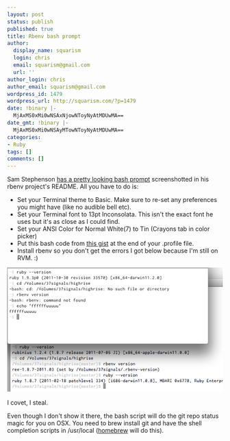 ```yaml
---
layout: post
status: publish
published: true
title: Rbenv bash prompt
author:
  display_name: squarism
  login: chris
  email: squarism@gmail.com
  url: ''
author_login: chris
author_email: squarism@gmail.com
wordpress_id: 1479
wordpress_url: http://squarism.com/?p=1479
date: !binary |-
  MjAxMS0xMi0wNSAxNjowNToyNyAtMDUwMA==
date_gmt: !binary |-
  MjAxMS0xMi0wNSAyMTowNToyNyAtMDUwMA==
categories:
- Ruby
tags: []
comments: []
---
```

Sam Stephenson [has a pretty looking bash prompt](https://github.com/sstephenson/rbenv) screenshotted in his rbenv project's README.  All you have to do is:

*   Set your Terminal theme to Basic.  Make sure to re-set any preferences you might have (like no audible bell etc).
*   Set your Terminal font to 13pt Inconsolata.  This isn't the exact font he uses but it's as close as I could find.
*   Set your ANSI Color for Normal White(7) to Tin (Crayons tab in color picker)
*   Put this bash code from [this gist](https://gist.github.com/1423532) at the end of your .profile file.
*   Install rbenv so you don't get the errors I got below because I'm still on RVM.  :)</p>

![](/uploads/2011/12/rbenv_wannabe.png "rbenv_wannabe")

I covet, I steal.

Even though I don't show it there, the bash script will do the git repo status magic for you on OSX.  You need to brew install git and have the shell completion scripts in /usr/local ([homebrew](http://mxcl.github.com/homebrew/) will do this).